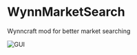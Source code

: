 # WynnMarketSearch
Wynncraft mod for better market searching

![GUI](https://i.imgur.com/8hmKLcp.png)
